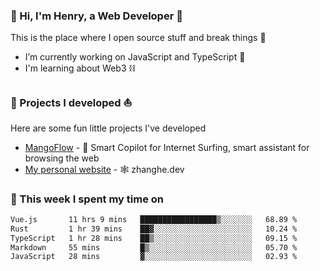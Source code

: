<!-- [![Click to enter my website](https://github.com/zh30/zh30/assets/7930156/bb82b0df-3fb8-4136-8522-734cd2b27f6a)](https://blog.zhanghe.dev) -->

### 👋 Hi, I'm Henry, a Web Developer 🚀

This is the place where I open source stuff and break things :rofl:

- I’m currently working on JavaScript and TypeScript 🥢
- I'm learning about Web3 ⛓️

### 🔨 Projects I developed ⛵

Here are some fun little projects I've developed

- [MangoFlow](https://mangoflow.chat/) - 🥭 Smart Copilot for Internet Surfing, smart assistant for browsing the web
- [My personal website](https://zhanghe.dev) - 🕸️ zhanghe.dev

### 💪 This week I spent my time on

<!--START_SECTION:waka-->

```txt
Vue.js       11 hrs 9 mins   █████████████████▒░░░░░░░   68.89 %
Rust         1 hr 39 mins    ██▓░░░░░░░░░░░░░░░░░░░░░░   10.24 %
TypeScript   1 hr 28 mins    ██▒░░░░░░░░░░░░░░░░░░░░░░   09.15 %
Markdown     55 mins         █▒░░░░░░░░░░░░░░░░░░░░░░░   05.70 %
JavaScript   28 mins         ▓░░░░░░░░░░░░░░░░░░░░░░░░   02.93 %
```

<!--END_SECTION:waka-->

